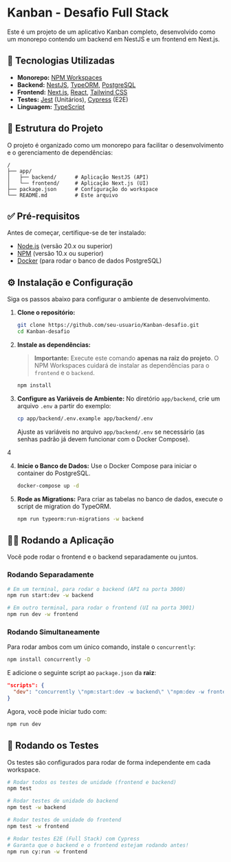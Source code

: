 # Kanban - Desafio Full Stack

Este é um projeto de um aplicativo Kanban completo, desenvolvido como um monorepo contendo um backend em NestJS e um frontend em Next.js.

## 🚀 Tecnologias Utilizadas

- **Monorepo:** [NPM Workspaces](https://docs.npmjs.com/cli/v7/using-npm/workspaces)
- **Backend:** [NestJS](https://nestjs.com/), [TypeORM](https://typeorm.io/), [PostgreSQL](https://www.postgresql.org/)
- **Frontend:** [Next.js](https://nextjs.org/), [React](https://react.dev/), [Tailwind CSS](https://tailwindcss.com/)
- **Testes:** [Jest](https://jestjs.io/) (Unitários), [Cypress](https://www.cypress.io/) (E2E)
- **Linguagem:** [TypeScript](https://www.typescriptlang.org/)

## 📂 Estrutura do Projeto

O projeto é organizado como um monorepo para facilitar o desenvolvimento e o gerenciamento de dependências:

```
/
├── app/
│   ├── backend/      # Aplicação NestJS (API)
│   └── frontend/     # Aplicação Next.js (UI)
├── package.json      # Configuração do workspace
└── README.md         # Este arquivo
```

## ✅ Pré-requisitos

Antes de começar, certifique-se de ter instalado:

- [Node.js](https://nodejs.org/) (versão 20.x ou superior)
- [NPM](https://www.npmjs.com/) (versão 10.x ou superior)
- [Docker](https://www.docker.com/) (para rodar o banco de dados PostgreSQL)

## ⚙️ Instalação e Configuração

Siga os passos abaixo para configurar o ambiente de desenvolvimento.

1.  **Clone o repositório:**
    ```bash
    git clone https://github.com/seu-usuario/Kanban-desafio.git
    cd Kanban-desafio
    ```

2.  **Instale as dependências:**
    > **Importante:** Execute este comando **apenas na raiz do projeto**. O NPM Workspaces cuidará de instalar as dependências para o `frontend` e o `backend`.
    ```bash
    npm install
    ```

3.  **Configure as Variáveis de Ambiente:**
    No diretório `app/backend`, crie um arquivo `.env` a partir do exemplo:
    ```bash
    cp app/backend/.env.example app/backend/.env
    ```
    Ajuste as variáveis no arquivo `app/backend/.env` se necessário (as senhas padrão já devem funcionar com o Docker Compose).

4

4.  **Inicie o Banco de Dados:**
    Use o Docker Compose para iniciar o container do PostgreSQL.
    ```bash
    docker-compose up -d
    ```

5.  **Rode as Migrations:**
    Para criar as tabelas no banco de dados, execute o script de migration do TypeORM.
    ```bash
    npm run typeorm:run-migrations -w backend
    ```

## 🏃‍♀️ Rodando a Aplicação

Você pode rodar o frontend e o backend separadamente ou juntos.

### Rodando Separadamente

```bash
# Em um terminal, para rodar o backend (API na porta 3000)
npm run start:dev -w backend

# Em outro terminal, para rodar o frontend (UI na porta 3001)
npm run dev -w frontend
```

### Rodando Simultaneamente

Para rodar ambos com um único comando, instale o `concurrently`:

```bash
npm install concurrently -D
```

E adicione o seguinte script ao `package.json` da **raiz**:

```json
"scripts": {
  "dev": "concurrently \"npm:start:dev -w backend\" \"npm:dev -w frontend\""
}
```

Agora, você pode iniciar tudo com:

```bash
npm run dev
```

## 🧪 Rodando os Testes

Os testes são configurados para rodar de forma independente em cada workspace.

```bash
# Rodar todos os testes de unidade (frontend e backend)
npm test

# Rodar testes de unidade do backend
npm test -w backend

# Rodar testes de unidade do frontend
npm test -w frontend

# Rodar testes E2E (Full Stack) com Cypress
# Garanta que o backend e o frontend estejam rodando antes!
npm run cy:run -w frontend
```